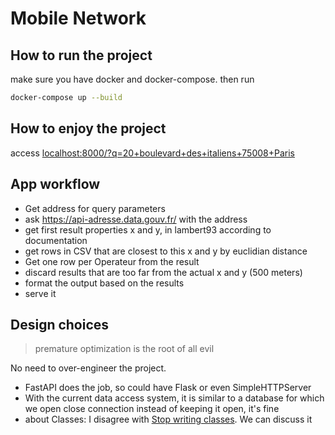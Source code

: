 # Mobile Network



## How to run the project

make sure you have docker and docker-compose.
then run

```bash 
docker-compose up --build
```

## How to enjoy the project

access [localhost:8000/?q=20+boulevard+des+italiens+75008+Paris]()


## App workflow

- Get address for query parameters
- ask https://api-adresse.data.gouv.fr/ with the address
- get first result properties x and y, in lambert93 according to documentation
- get rows in CSV that are closest to this x and y by euclidian distance
- Get one row per Operateur from the result
- discard results that are too far from the actual x and y (500 meters)
- format the output based on the results
- serve it


## Design choices

> premature optimization is the root of all evil 

No need to over-engineer the project. 

- FastAPI does the job, so could have Flask or even SimpleHTTPServer
- With the current data access system, it is similar to a database for which we open close connection instead of keeping it open, it's fine
- about Classes: I disagree with [Stop writing classes](https://youtu.be/o9pEzgHorH0?si=QU2EeOyTduHFQ5jB&t=1043). We can discuss it
